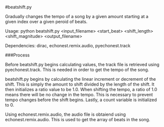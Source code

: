 #beatshift.py

Gradually changes the tempo of a song by a given amount starting at a given index over a given peroid of beats.

Usage: python beatshift.py <input_filename> <start_beat> <shift_length> <shift_magnitude> <output_filename>

Dependencies: dirac, echonest.remix.audio, pyechonest.track

###Process

Before beatshift.py begins calculating values, the track file is retrieved using pyechonest.track.  This is needed in order to get the tempo of the song.

beatshift.py begins by calculating the linear increment or decrement of the shift.  This is simply the amount to shift divided by the length of the shift.  It then initializes a ratio value to be 1.0.  When shifting the tempo, a ratio of 1.0 means there will be no change in the tempo.  This is necessary to prevent tempo changes before the shift begins.  Lastly, a count variable is initialized to 0.

Using echonest.remix.audio, the audio file is obtaiend using echonest.remix.audio.  This is used to get the array of beats in the song.  
